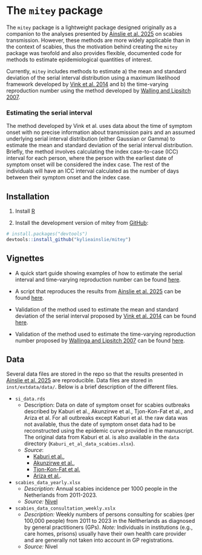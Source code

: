 
<!-- README.md is generated from README.Rmd. Please edit that file -->

# The `mitey` package

<!-- badges: start -->

<!-- [![R-CMD-check](https://github.com/kylieainslie/mitey/actions/workflows/R-CMD-check.yaml/badge.svg)](https://github.com/kylieainslie/mitey/actions/workflows/R-CMD-check.yaml) -->

<!--[![CRAN_Status_Badge](https://www.r-pkg.org/badges/version/your-package)](https://CRAN.R-project.org/package=your-package) -->

<!-- [![codecov](https://codecov.io/gh/kylieainslie/mitey/branch/main/graph/badge.svg)](https://codecov.io/gh/kylieainslie/mitey) -->

<!-- [![License](https://img.shields.io/badge/license-MIT-blue.svg)](./LICENSE) -->

<!-- ![GitHub Stars](https://img.shields.io/github/stars/kylieainslie/mitey) -->

<!-- [![DOI](https://zenodo.org/badge/DOI/<DOI>.svg)](https://doi.org/<DOI>)  -->

<!--[![Downloads](https://cranlogs.r-pkg.org/badges/grand-total/mitey)](https://CRAN.R-project.org/package=mitey) -->

<!-- badges: end -->

The `mitey` package is a lightweight package designed originally as a
companion to the analyses presented by [Ainslie et
al. 2025](http://dx.doi.org/10.2139/ssrn.5184990) on scabies
transmission. However, these methods are more widely applicable than in
the context of scabies, thus the motivation behind creating the `mitey`
package was twofold and also provides flexible, documented code for
methods to estimate epidemiological quantities of interest.

Currently, `mitey` includes methods to estimate a) the mean and standard
deviation of the serial interval distribution using a maximum likelihood
framework developed by [Vink et
al. 2014](https://doi.org/10.1093/aje/kwu209) and b) the time-varying
reproduction number using the method developed by [Walling and Lipsitch
2007](https://pmc.ncbi.nlm.nih.gov/articles/PMC1766383/).

### Estimating the serial interval

The method developed by Vink et al. uses data about the time of symptom
onset with no precise information about transmission pairs and an
assumed underlying serial interval distribution (either Gaussian or
Gamma) to estimate the mean and standard deviation of the serial
interval distribution. Briefly, the method involves calculating the
index case-to-case (ICC) interval for each person, where the person with
the earliest date of symptom onset will be considered the index case.
The rest of the individuals will have an ICC interval calculated as the
number of days between their symptom onset and the index case.

## Installation

1.  Install [R](http://cran.r-project.org)

2.  Install the development version of mitey from
    [GitHub](https://github.com/kylieainslie/mitey):

``` r
# install.packages("devtools")
devtools::install_github("kylieainslie/mitey")
```

## Vignettes

- A quick start guide showing examples of how to estimate the serial
  interval and time-varying reproduction number can be found
  [here](https://kylieainslie.github.io/mitey/articles/quick_start_guide.html).

- A script that reproduces the results from [Ainslie et
  al. 2025](http://dx.doi.org/10.2139/ssrn.5184990) can be found
  [here](https://kylieainslie.github.io/mitey/articles/reproduce_results_ainslie_et_al.html).

- Validation of the method used to estimate the mean and standard
  deviation of the serial interval proposed by [Vink et
  al. 2014](https://doi.org/10.1093/aje/kwu209) can be found
  [here](https://kylieainslie.github.io/mitey/articles/code_validation_for_Vink_method.html).

- Validation of the method used to estimate the time-varying
  reproduction number proposed by [Wallinga and Lipsitch
  2007](https://pmc.ncbi.nlm.nih.gov/articles/PMC1766383/) can be found
  [here](https://kylieainslie.github.io/mitey/articles/rt_estimation_validation.html).

## Data

Several data files are stored in the repo so that the results presented
in [Ainslie et al. 2025](http://dx.doi.org/10.2139/ssrn.5184990) are
reproducible. Data files are stored in `inst/extdata/data/`. Below is a
brief description of the different files.

- `si_data.rds`
  - Description: Data on date of symptom onset for scabies outbreaks
    described by Kaburi et al., Akunzirwe et al., Tjon-Kon-Fat et al.,
    and Ariza et al. For all outbreaks except Kaburi et al. the raw data
    was not available, thus the date of symptom onset data had to be
    reconstructed using the epidemic curve provided in the manuscript.
    The original data from Kaburi et al. is also available in the `data`
    directory (`Kaburi_et_al_data_scabies.xlsx`).
  - *Source*:
    - [Kaburi et al.](https://doi.org/10.1186/s12889-019-7085-6),
    - [Akunzirwe et al.](https://doi.org/10.21203/rs.3.rs-3205380/v1),
    - [Tjon-Kon-Fat et
      al.](https://doi.org/10.1371/journal.pntd.0009485)
    - [Ariza et al.](https://doi.org/10.1007/s10096-012-1752-1).
- `scabies_data_yearly.xlsx`
  - *Description:* Annual scabies incidence per 1000 people in the
    Netherlands from 2011-2023.
  - *Source:* [Nivel](https://www.nivel.nl/nl/zorg-en-ziekte-in-cijfers)
- `scabies_data_consultation_weekly.xslx`
  - *Description:* Weekly numbers of persons consulting for scabies (per
    100,000 people) from 2011 to 2023 in the Neltherlands as diagnosed
    by general practitioners (GPs). *Note:* Individuals in institutions
    (e.g., care homes, prisons) usually have their own health care
    provider and are generally not taken into account in GP
    registrations.
  - *Source:* Nivel

<!--You'll still need to render `README.Rmd` regularly, to keep `README.md` up-to-date. `devtools::build_readme()` is handy for this. -->
